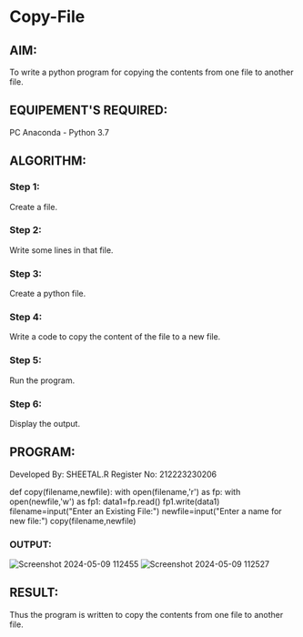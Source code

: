 # Copy-File
## AIM:
To write a python program for copying the contents from one file to another file.
## EQUIPEMENT'S REQUIRED: 
PC
Anaconda - Python 3.7
## ALGORITHM: 
### Step 1:
Create a file.
### Step 2: 
Write some lines in that file. 
### Step 3: 
Create a python file.
### Step 4:  
Write a code to copy the content of the file to a new file.
### Step 5: 
Run the program.
### Step 6: 
Display the output.
## PROGRAM:
Developed By: SHEETAL.R
Register No: 212223230206

def copy(filename,newfile):
    with open(filename,'r') as fp:
        with open(newfile,'w') as fp1:
            data1=fp.read()
            fp1.write(data1)
filename=input("Enter an Existing File:")
newfile=input("Enter a name for new file:")
copy(filename,newfile)

### OUTPUT:
![Screenshot 2024-05-09 112455](https://github.com/Sheetalshee/Copy-File/assets/144979107/c4370c37-766f-4d8f-a3bd-7616c37339b0)
![Screenshot 2024-05-09 112527](https://github.com/Sheetalshee/Copy-File/assets/144979107/412e0868-b7c0-410c-b13c-ab40a6925750)



## RESULT:
Thus the program is written to copy the contents from one file to another file.

